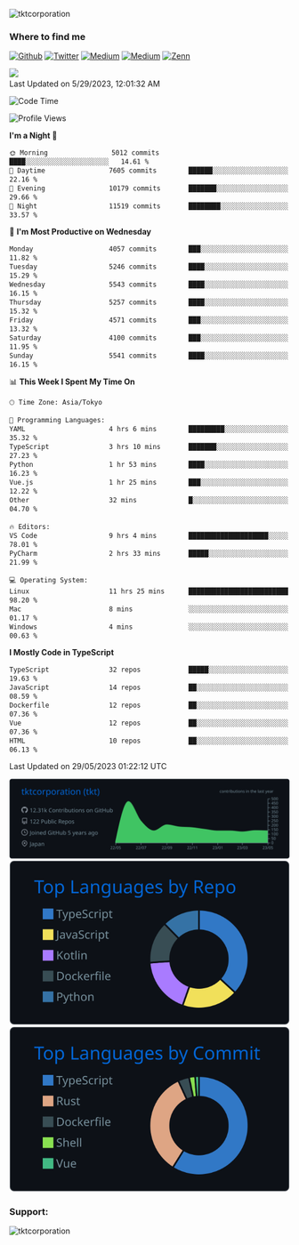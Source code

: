 <p align="left"> <img src="https://komarev.com/ghpvc/?username=tktcorporation&label=Profile%20views&color=0e75b6&style=flat" alt="tktcorporation" /> </p>

<h3>Where to find me</h3>
<p>
<a href="https://github.com/tktcorporation" target="_blank"><img alt="Github" src="https://img.shields.io/badge/GitHub-%2312100E.svg?&style=for-the-badge&logo=Github&logoColor=white" /></a>
<a href="https://twitter.com/tktcorporation" target="_blank"><img alt="Twitter" src="https://img.shields.io/badge/twitter-%231DA1F2.svg?&style=for-the-badge&logo=twitter&logoColor=white" /></a>
<a href="https://www.linkedin.com/in/tktcorporation" target="_blank"><img alt="Medium" src="https://img.shields.io/badge/linkdin-0a66c2.svg?&style=for-the-badge&logo=linkedin&logoColor=white" /></a>
<a href="https://qiita.com/tktcorporation" target="_blank"><img alt="Medium" src="https://img.shields.io/badge/qiita-55C500.svg?&style=for-the-badge&logo=qiita&logoColor=white" /></a>
<a href="https://zenn.dev/tktcorporation" target="_blank"><img alt="Zenn" src="https://img.shields.io/badge/Zenn-3EA8FF.svg?&style=for-the-badge&logo=Zenn&logoColor=white" /></a>
</p>

<!--START_SECTION:lapras-card-->
<a href="https://lapras.com/public/tktcorporation" target="_blank" rel="noopener noreferrer"><img src="https://lapras-card-generator.vercel.app/api/svg?e=3.89&b=3.48&i=3.58&b1=%23232323&b2=%236d6d6d&i1=%23212121&i2=%23818181&l=en" width="300" ></a>  
Last Updated on 5/29/2023, 12:01:32 AM
<!--END_SECTION:lapras-card-->
  
<!--START_SECTION:waka-->
![Code Time](http://img.shields.io/badge/Code%20Time-989%20hrs%2034%20mins-blue)

![Profile Views](http://img.shields.io/badge/Profile%20Views-0-blue)

**I'm a Night 🦉** 

```text
🌞 Morning                5012 commits        ████░░░░░░░░░░░░░░░░░░░░░   14.61 % 
🌆 Daytime                7605 commits        ██████░░░░░░░░░░░░░░░░░░░   22.16 % 
🌃 Evening                10179 commits       ███████░░░░░░░░░░░░░░░░░░   29.66 % 
🌙 Night                  11519 commits       ████████░░░░░░░░░░░░░░░░░   33.57 % 
```
📅 **I'm Most Productive on Wednesday** 

```text
Monday                   4057 commits        ███░░░░░░░░░░░░░░░░░░░░░░   11.82 % 
Tuesday                  5246 commits        ████░░░░░░░░░░░░░░░░░░░░░   15.29 % 
Wednesday                5543 commits        ████░░░░░░░░░░░░░░░░░░░░░   16.15 % 
Thursday                 5257 commits        ████░░░░░░░░░░░░░░░░░░░░░   15.32 % 
Friday                   4571 commits        ███░░░░░░░░░░░░░░░░░░░░░░   13.32 % 
Saturday                 4100 commits        ███░░░░░░░░░░░░░░░░░░░░░░   11.95 % 
Sunday                   5541 commits        ████░░░░░░░░░░░░░░░░░░░░░   16.15 % 
```


📊 **This Week I Spent My Time On** 

```text
🕑︎ Time Zone: Asia/Tokyo

💬 Programming Languages: 
YAML                     4 hrs 6 mins        █████████░░░░░░░░░░░░░░░░   35.32 % 
TypeScript               3 hrs 10 mins       ███████░░░░░░░░░░░░░░░░░░   27.23 % 
Python                   1 hr 53 mins        ████░░░░░░░░░░░░░░░░░░░░░   16.23 % 
Vue.js                   1 hr 25 mins        ███░░░░░░░░░░░░░░░░░░░░░░   12.22 % 
Other                    32 mins             █░░░░░░░░░░░░░░░░░░░░░░░░   04.70 % 

🔥 Editors: 
VS Code                  9 hrs 4 mins        ████████████████████░░░░░   78.01 % 
PyCharm                  2 hrs 33 mins       █████░░░░░░░░░░░░░░░░░░░░   21.99 % 

💻 Operating System: 
Linux                    11 hrs 25 mins      █████████████████████████   98.20 % 
Mac                      8 mins              ░░░░░░░░░░░░░░░░░░░░░░░░░   01.17 % 
Windows                  4 mins              ░░░░░░░░░░░░░░░░░░░░░░░░░   00.63 % 
```

**I Mostly Code in TypeScript** 

```text
TypeScript               32 repos            █████░░░░░░░░░░░░░░░░░░░░   19.63 % 
JavaScript               14 repos            ██░░░░░░░░░░░░░░░░░░░░░░░   08.59 % 
Dockerfile               12 repos            ██░░░░░░░░░░░░░░░░░░░░░░░   07.36 % 
Vue                      12 repos            ██░░░░░░░░░░░░░░░░░░░░░░░   07.36 % 
HTML                     10 repos            ██░░░░░░░░░░░░░░░░░░░░░░░   06.13 % 
```




 Last Updated on 29/05/2023 01:22:12 UTC
<!--END_SECTION:waka-->

[![](https://raw.githubusercontent.com/tktcorporation/tktcorporation/master/profile-summary-card-output/github_dark/0-profile-details.svg)](https://github.com/vn7n24fzkq/github-profile-summary-cards)
[![](https://raw.githubusercontent.com/tktcorporation/tktcorporation/master/profile-summary-card-output/github_dark/1-repos-per-language.svg)](https://github.com/vn7n24fzkq/github-profile-summary-cards) [![](https://raw.githubusercontent.com/tktcorporation/tktcorporation/master/profile-summary-card-output/github_dark/2-most-commit-language.svg)](https://github.com/vn7n24fzkq/github-profile-summary-cards)

<h3 align="left">Support:</h3>
<p><a href="https://www.buymeacoffee.com/tktcorporation"> <img align="left" src="https://cdn.buymeacoffee.com/buttons/v2/default-yellow.png" height="50" width="210" alt="tktcorporation" /></a></p><br><br>
